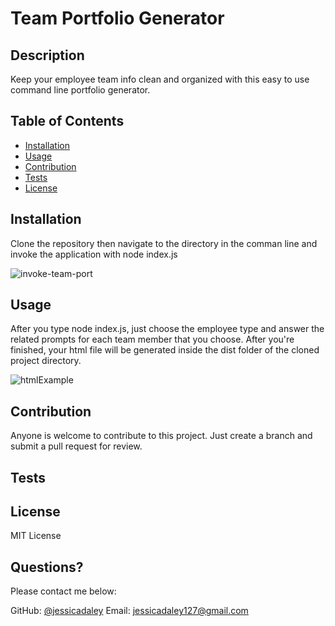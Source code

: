 # Team Portfolio Generator

  
   ## Description 

  
  Keep your employee team info clean and organized with this easy to use command line portfolio generator. 
  ## Table of Contents
  * [Installation](#installation)
  * [Usage](#usage)
  * [Contribution](#contribution)
  * [Tests](#tests)
  * [License](#license)
  
  ## Installation
  
 
   Clone the repository then navigate to the directory in the comman line and invoke the application with node index.js 
   
   ![invoke-team-port](https://user-images.githubusercontent.com/79805880/134787280-027037cc-c28f-4fe4-a5ad-928e097e496c.png)

  
  ## Usage 
  
 
  After you type node index.js, just choose the employee type and answer the related prompts for each team member that you choose. 
  After you're finished, your html file will be generated inside the dist folder of the cloned project directory. 
  
  ![htmlExample](https://user-images.githubusercontent.com/79805880/134787238-38782cd0-2a46-4519-94a2-59d46feac462.png)

  
  
  ## Contribution 
  
  
  Anyone is welcome to contribute to this project. Just create a branch and submit a pull request for review. 
  
  ## Tests
  
 
  ## License 
  
  MIT License 
 
  ## Questions?
  
  Please contact me below:
 
  GitHub: [@jessicadaley](https://api.github.com/users/jessicadaley)
   Email: jessicadaley127@gmail.com 
